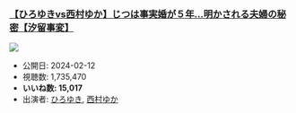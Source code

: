 ### [【ひろゆきvs西村ゆか】じつは事実婚が５年…明かされる夫婦の秘密【汐留事変】](https://www.youtube.com/watch?v=qWJ9O7DF7ZI)
[![](https://img.youtube.com/vi/qWJ9O7DF7ZI/sddefault.jpg)](https://www.youtube.com/watch?v=qWJ9O7DF7ZI)
-   公開日: 2024-02-12
-   視聴数: 1,735,470
-   **いいね数: 15,017**
-   出演者: [ひろゆき](/rehacq_fan/people/ひろゆき "wikilink"), [西村ゆか](/rehacq_fan/people/西村ゆか "wikilink")
